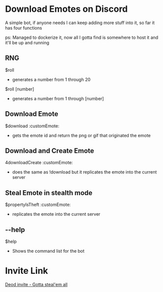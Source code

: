 # Download Emotes on Discord

A simple bot, if anyone needs I can keep adding more stuff into it, so far it has four functions

ps: Managed to dockerize it, now all I gotta find is somewhere to host it and it'll be up and running

## RNG
$roll
- generates a number from 1 through 20

$roll [number]
- generates a number from 1 through [number]

## Download Emote
$download :customEmote\:
- gets the emote id and return the png or gif that originated the emote

## Download and Create Emote

4downloadCreate :customEmote\:
- does the same as !download but it replicates the emote into the current server

## Steal Emote in stealth mode

$propertyIsTheft :customEmote\:
- replicates the emote into the current server

## --help

$help
- Shows the command list for the bot

# Invite Link
[Deod invite - Gotta steal'em all](https://discord.com/api/oauth2/authorize?client_id=968280354446270464&scope=bot&permissions=9621800553472)
